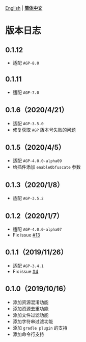 [English](../en/CHANGELOG.md) | **[简体中文](CHANGELOG.md)**

# 版本日志
## 0.1.12
- 适配 `AGP-8.0`

## 0.1.11
- 适配 `AGP-7.0`

## 0.1.6（2020/4/21）
- 适配 `AGP-3.5.0`
- 修复获取 `AGP` 版本号失败的问题

## 0.1.5（2020/4/5）
- 适配 `AGP-4.0.0-alpha09`
- 给插件添加 `enableObfuscate` 参数

## 0.1.3（2020/1/8）
- 适配 `AGP-3.5.2`

## 0.1.2（2020/1/7）
- 适配 `AGP-4.0.0-alpha07`
-  Fix issue [#13](https://github.com/bytedance/AabResGuard/issues/13)

## 0.1.1（2019/11/26）
- 适配 `AGP-3.4.1`
- Fix issue [#4](https://github.com/bytedance/AabResGuard/issues/4)

## 0.1.0（2019/10/16）
- 添加资源混淆功能
- 添加资源去重功能
- 添加文件过滤功能
- 添加字符串过滤功能
- 添加 `gradle plugin` 的支持
- 添加命令行支持
